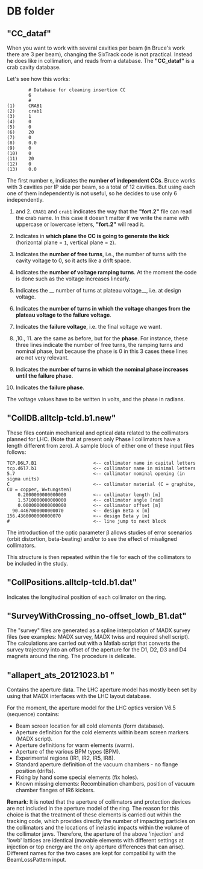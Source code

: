 DB folder
=========

"CC_dataf"
----------

When you want to work with several cavities per beam (in Bruce's work there are 3 per beam), changing the SixTrack code is not practical. Instead he does like in collimation, and reads from a database. The __"CC_dataf"__ is a crab cavity database.

Let's see how this works:

```
		# Database for cleaning insertion CC
		6
		#
(1) 	CRAB1
(2) 	crab1
(3) 	1
(4) 	0
(5) 	0
(6) 	20
(7) 	0
(8) 	0.0
(9) 	0
(10) 	0
(11) 	20
(12) 	0
(13) 	0.0
```
The first number ``6``, indicates the __number of independent CCs__. Bruce works with 3 cavities per IP side per beam, so a total of 12 cavities. But using each one of them independently is not useful, so he decides to use only 6 independently.

1. and 2. ``CRAB1`` and ``crab1`` indicates the way that the __"fort.2"__ file can read the crab name. In this case it doesn't matter if we write the name with uppercase or lowercase letters, __"fort.2"__ will read it.

3. Indicates in __which plane the CC is going to generate the kick__ (horizontal plane = ``1``, vertical plane = ``2``).

4. Indicates the __number of free turns__, i.e., the number of turns with the cavity voltage to 0, so it acts like a drift space.

5. Indicates the __number of voltage ramping turns__. At the moment the code is done such as the voltage increases linearly.

6. Indicates the __ number of turns at plateau voltage__, i.e. at design voltage.

7. Indicates the __number of turns in which the voltage changes from the plateau voltage to the failure voltage__.

8. Indicates the __failure voltage__, i.e. the final voltage we want.

9. ,10., 11. are the same as before, but for the __phase__. For instance, these three lines indicate the number of free turns, the ramping turns and nominal phase, but because the phase is 0 in this 3 cases these lines are not very relevant.

12. Indicates the __number of turns in which the nominal phase increases until the failure phase__.

13. Indicates the __failure phase__.

The voltage values have to be written in volts, and the phase in radians.

"CollDB.alltclp-tcld.b1.new"
----------------------------

These files contain mechanical and optical data related to the collimators planned for LHC. (Note that at present only Phase I collimators have a length different from zero). A sample block of either one of these input files follows:

```
TCP.D6L7.B1                   	<-- collimator name in capital letters
tcp.d6l7.b1                     <-- collimator name in minimal letters
5.7                             <-- collimator nominal opening (in sigma units)
C                               <-- collimator material (C = graphite, CU = copper, W=tungsten)
    0.2000000000000000          <-- collimator length [m]
    1.5710000000000000          <-- collimator angle [rad]
    0.0000000000000000          <-- collimator offset [m] 
  90.4467000000000070           <-- design Beta x [m] 
156.4360000000000070          	<-- design Beta y [m]  
#                               <-- line jump to next block  
```

The introduction of the optic parameter β allows studies of error scenarios (orbit distortion, beta-beating) and/or to see the effect of misaligned collimators.

This structure is then repeated within the file for each of the collimators to be included in the study.

"CollPositions.alltclp-tcld.b1.dat"
-----------------------------------

Indicates the longitudinal position of each collimator on the ring.


"SurveyWithCrossing_no-offset_lowb_B1.dat"
-----------------------------------------
The "survey" files are generated as a spline interpolation of MADX survey files (see examples: MADX survey, MADX twiss and required shell script). The calculations are carried out with a Matlab script that converts the survey trajectory into an offset of the aperture for the D1, D2, D3 and D4 magnets around the ring. The procedure is delicate.


"allapert_ats_20121023.b1 "
---------------------------
Contains the aperture data. The LHC aperture model has mostly been set by using that MADX interfaces with the LHC layout database. 

For the moment, the aperture model for the LHC optics version V6.5 (sequence) contains:

* Beam screen location for all cold elements (form database).
* Aperture definition for the cold elements within beam screen markers (MADX script).
* Aperture definitions for warm elements (warm).
* Aperture of the various BPM types (BPM).
* Experimental regions (IR1, IR2, IR5, IR8).
* Standard aperture definition of the vacuum chambers - no flange position (drifts).
* Fixing by hand some special elements (fix holes).
* Known missing elements: Recombination chambers, position of vacuum chamber flanges of IR6 kickers.

__Remark__: It is noted that the aperture of collimators and protection devices are not included in the aperture model of the ring. The reason for this choice is that the treatment of these elements is carried out within the tracking code, which provides directly the number of impacting particles on the collimators and the locations of inelastic impacts within the volume of the collimator jaws. Therefore, the aperture of the above 'injection' and 'lowb' lattices are identical (movable elements with different settings at injection or top energy are the only aperture differences that can arise). Different names for the two cases are kept for compatibility with the BeamLossPattern input.